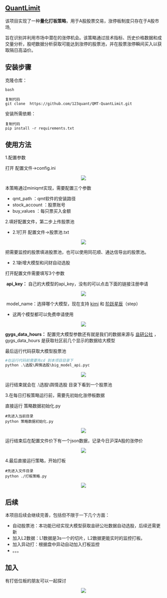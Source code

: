 ## **[QuantLimit](https://github.com/123quant/QuantLimit)**

该项目实现了一种**量化打板策略**，用于A股股票交易，涨停板制度只存在于A股市场,

旨在识别并利用市场中潜在的涨停机会。该策略通过技术指标、历史价格数据和成交量分析，股吧数据分析获取可能达到涨停的股票池，并在股票涨停瞬间买入以获取隔日高溢价。

## 安装步骤

克隆仓库：

```
bash

复制代码
git clone  https://github.com/123quant/QMT-QuantLimit.git
```

安装所需依赖：

```
复制代码
pip install -r requirements.txt
```

## 使用方法

1.配置参数

打开 配置文件->config.ini

<p align="center">
  <img src="assets/images/image-20241219085031486.png" />
</p>

本策略通过miniqmt实现，需要配置三个参数

- qmt_path ：qmt软件的安装路径
- stock_account ：股票账号
- buy_values ：每只票买入金额

2.填好配置文件，第二步上传股票池

- 2.1打开 配置文件->股票池.txt

<p align="center">
  <img src="assets/images/image-20241219085524214.png" />
</p>


把需要监控的股票填进股票池，也可以使用同花顺、通达信导出的股票池。



- 2.1新增大模型和问财自动选股



打开配置文件需要填写3个参数

​	**api_key：** 自己的大模型的api_key，没有的可以点击下面的链接注册申请

<p align="center">
  <img src="assets/images/api_key.png" />
</p>


​	model_name：选择哪个大模型，现在支持 [kimi]( https://platform.moonshot.cn/)  和  [阶跃星辰]( https://platform.stepfun.com/)（step）

- 这两个模型都可以免费申请使用

<p align="center">
  <img src="assets/images/big_model_config.png" />
</p>

**gygs_data_hours：**  配置完大模型参数还有就是我们的数据来源与 [韭研公社](https://www.jiuyangongshe.com/) ，gygs_data_hours 是获取社区前几个显示的数据给大模型

最后运行代码获取大模型股票池

```python
#在运行代码前需要先cd 到本项目目录下
python .\选股\舆情选股\big_model_api.pyc
```

<p align="center">
  <img src="assets/images/big_model_stock_poll.png" />
</p>

运行结束就会在 .\选股\舆情选股 目录下看到一个股票池



3.在每日打板策略运行前，需要先初始化涨停板数据

直接运行    策略数据初始化.py

```
#先进入当前目录
python 策略数据初始化.py
```

<p align="center">
  <img src="assets/images/image-20241219085756431.png" />
</p>

运行结束后在配置文件价下有一个json数据，记录今日沪深A股的涨停价

<p align="center">
  <img src="assets/images/image-20241219085910444.png" />
</p>

4.最后直接运行策略，开始打板

```
#先进入文件目录
python ./打板策略.py
```

<p align="center">
  <img src="assets/images/image-20241219090049748.png" />
</p>


## 后续

本项目后续会继续完善，包括但不限于一下几个方面：

- 自动股票池：本功能已经实现大模型获取韭研公社数据自动选股，后续还需更新
- 加入L2数据：L1数据是3s一个的切片，L2数据更能实时的监控打板。
- 加入异动打：根据盘中异动自动加入打板监控
- 。。。
## 加入
有打低位板的朋友可以一起探讨
<p align="center">
  <img src="assets/images/qmt-打板微信群.jpg" />
</p>
